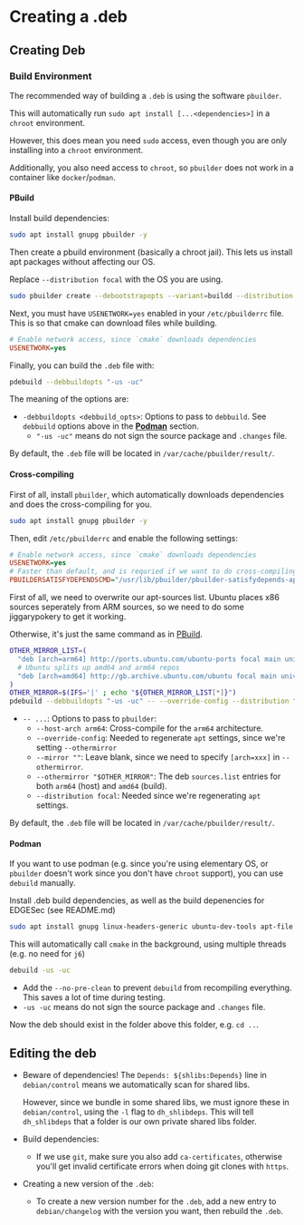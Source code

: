 # Creating a .deb

## Creating Deb

### Build Environment

The recommended way of building a `.deb` is using the software `pbuilder`.

This will automatically run `sudo apt install [...<dependencies>]`
in a `chroot` environment.

However, this does mean you need `sudo` access, even though you are only
installing into a `chroot` environment.

Additionally, you also need access to `chroot`, so `pbuilder` does not work
in a container like `docker`/`podman`.

#### PBuild

Install build dependencies:

```bash
sudo apt install gnupg pbuilder -y
```

Then create a pbuild environment (basically a chroot jail).
This lets us install apt packages without affecting our OS.

Replace `--distribution focal` with the OS you are using.

```bash
sudo pbuilder create --debootstrapopts --variant=buildd --distribution focal
```

Next, you must have `USENETWORK=yes` enabled in your `/etc/pbuilderrc` file.
This is so that cmake can download files while building.

```ini
# Enable network access, since `cmake` downloads dependencies
USENETWORK=yes
```

Finally, you can build the `.deb` file with:

```bash
pdebuild --debbuildopts "-us -uc"
```

The meaning of the options are:
- `-debbuildopts <debbuild_opts>`: Options to pass to `debbuild`. See `debbuild` options above in the [**Podman**](#podman) section.
  - `"-us -uc"` means do not sign the source package and `.changes` file.

By default, the `.deb` file will be located in `/var/cache/pbuilder/result/`.

#### Cross-compiling

First of all, install `pbuilder`, which automatically downloads dependencies
and does the cross-compiling for you.

```bash
sudo apt install gnupg pbuilder -y
```

Then, edit `/etc/pbuilderrc` and enable the following settings:

```ini
# Enable network access, since `cmake` downloads dependencies
USENETWORK=yes
# Faster than default, and is requried if we want to do cross-compiling
PBUILDERSATISFYDEPENDSCMD="/usr/lib/pbuilder/pbuilder-satisfydepends-apt"
```

First of all, we need to overwrite our apt-sources list.
Ubuntu places x86 sources seperately from ARM sources, so we need
to do some jiggarypokery to get it working.

Otherwise, it's just the same command as in [PBuild](#pbuild).

```bash
OTHER_MIRROR_LIST=(
  "deb [arch=arm64] http://ports.ubuntu.com/ubuntu-ports focal main universe"
  # Ubuntu splits up amd64 and arm64 repos
  "deb [arch=amd64] http://gb.archive.ubuntu.com/ubuntu focal main universe"
)
OTHER_MIRROR=$(IFS='|' ; echo "${OTHER_MIRROR_LIST[*]}")
pdebuild --debbuildopts "-us -uc" -- --override-config --distribution focal --mirror "" --othermirror "$OTHER_MIRROR" --host-arch arm64
```

- `-- ...`: Options to pass to `pbuilder`:
  - `--host-arch arm64`: Cross-compile for the `arm64` architecture.
  - `--override-config`: Needed to regenerate `apt` settings, since we're setting `--othermirror`
  - `--mirror ""`: Leave blank, since we need to specify `[arch=xxx]` in `--othermirror`.
  - `--othermirror "$OTHER_MIRROR"`:
    The deb `sources.list` entries for both `arm64` (host) and `amd64` (build).
  - `--distribution focal`: Needed since we're regenerating `apt` settings.

By default, the `.deb` file will be located in `/var/cache/pbuilder/result/`.

#### Podman

If you want to use podman
(e.g. since you're using elementary OS, or `pbuilder` doesn't work since you don't have `chroot` support),
you can use `debuild` manually.

Install .deb build dependencies, as well as the build depenencies for EDGESec (see README.md)

```bash
sudo apt install gnupg linux-headers-generic ubuntu-dev-tools apt-file -y
```

This will automatically call `cmake` in the background, using multiple threads (e.g. no need for `j6`)

```bash
debuild -us -uc
```

- Add the `--no-pre-clean` to prevent `debuild` from recompiling everything.
  This saves a lot of time during testing.
- `-us -uc` means do not sign the source package and `.changes` file.

Now the deb should exist in the folder above this folder, e.g. `cd ..`.

## Editing the deb

- Beware of dependencies!
  The `Depends: ${shlibs:Depends}` line in `debian/control` means we automatically
  scan for shared libs.

  However, since we bundle in some shared libs, we must ignore these in `debian/control`,
  using the `-l` flag to `dh_shlibdeps`.
  This will tell `dh_shlibdeps` that a folder is our own private shared libs folder.
- Build dependencies:
  - If we use `git`, make sure you also add `ca-certificates`, otherwise you'll get
    invalid certificate errors when doing git clones with `https`.
- Creating a new version of the `.deb`:
  - To create a new version number for the `.deb`, add a new entry to `debian/changelog`
    with the version you want, then rebuild the `.deb`.

